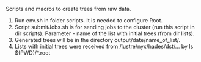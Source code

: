 Scripts and macros to create trees from raw data.

1. Run env.sh in folder scripts. It is needed to configure Root.
2. Script submitJobs.sh is for sending jobs to the cluster (run this script in dir scripts). Parameter - name of the list with initial trees (from
dir lists).
3. Generated trees will be in the directory output/date/name_of_list/.
4. Lists with initial trees were received from /lustre/nyx/hades/dst/... by ls $(PWD)/*.root

